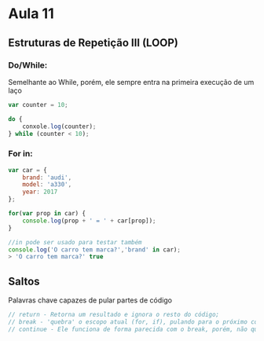 # Aula 11

## Estruturas de Repetição III (LOOP)

### Do/While:
Semelhante ao While, porém, ele sempre entra na primeira execução de um laço
```js
var counter = 10;

do {
    conxole.log(counter);
} while (counter < 10);
```

### For in:
```js
var car = {
    brand: 'audi',
    model: 'a330',
    year: 2017
};

for(var prop in car) {
    console.log(prop + ' = ' + car[prop]);
}

//in pode ser usado para testar também
console.log('O carro tem marca?','brand' in car);
> 'O carro tem marca?' true
```

## Saltos
Palavras chave capazes de pular partes de código
```js
// return - Retorna um resultado e ignora o resto do código;
// break - 'quebra' o escopo atual (for, if), pulando para o próximo código;
// continue - Ele funciona de forma parecida com o break, porém, não quebra o código, apenas continua para o próximo laço válido.
```